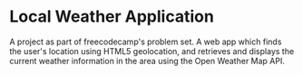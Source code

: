 # Local Weather Application

A project as part of freecodecamp's problem set. A web app which finds the user's location using HTML5 geolocation, and retrieves and displays the current weather information in the area using the Open Weather Map API.